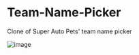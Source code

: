 # Team-Name-Picker
Clone of Super Auto Pets' team name picker

![image](https://user-images.githubusercontent.com/87542041/136293691-afcc20ef-e86c-4ffb-b627-0f9252f5f530.png)
